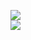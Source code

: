[![](https://img.shields.io/badge/Made%20With-Github%20Spray-lightgrey.svg?style=for-the-badge&logo=github)](https://github.com/Annihil/github-spray#2544)  
[![](https://i.imgur.com/2DrTn0Z.gif)](https://github.com/Annihil/github-spray)